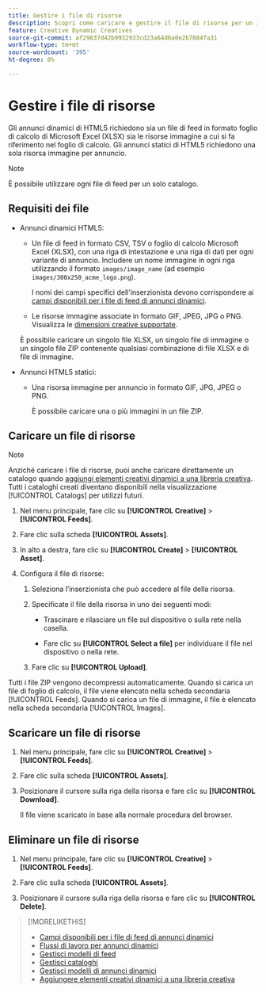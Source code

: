 ```yaml
---
title: Gestire i file di risorse
description: Scopri come caricare e gestire il file di risorse per un inserzionista.
feature: Creative Dynamic Creatives
source-git-commit: af29637d42b9932933cd23a64d6a0e2b7084fa31
workflow-type: tm+mt
source-wordcount: '395'
ht-degree: 0%

---
```


# Gestire i file di risorse

Gli annunci dinamici di HTML5 richiedono sia un file di feed in formato foglio di calcolo di Microsoft Excel (XLSX) sia le risorse immagine a cui si fa riferimento nel foglio di calcolo. Gli annunci statici di HTML5 richiedono una sola risorsa immagine per annuncio.


>[!NOTE]
>
> È possibile utilizzare ogni file di feed per un solo catalogo.

## Requisiti dei file

* Annunci dinamici HTML5:

   * Un file di feed in formato CSV, TSV o foglio di calcolo Microsoft Excel (XLSX), con una riga di intestazione e una riga di dati per ogni variante di annuncio. Includere un nome immagine in ogni riga utilizzando il formato `images/image_name` (ad esempio `images/300x250_acme_logo.png`).

     I nomi dei campi specifici dell&#39;inserzionista devono corrispondere ai [campi disponibili per i file di feed di annunci dinamici](/help/creative/appendix-available-feed-fields.md).

   * Le risorse immagine associate in formato GIF, JPEG, JPG o PNG.<!-- Is this true: The maximum file size is two (2) MB. --> Visualizza le [dimensioni creative supportate](/help/creative/creative-libraries/creative-sizes.md).

  È possibile caricare un singolo file XLSX, un singolo file di immagine o un singolo file ZIP contenente qualsiasi combinazione di file XLSX e di file di immagine.<!-- Check w/eng re any limitations or best practices WRT number of files and filesize allowed -->

* Annunci HTML5 statici:

   * Una risorsa immagine per annuncio in formato GIF, JPG, JPEG o PNG.

     È possibile caricare una o più immagini in un file ZIP.<!-- Check w/eng re any limitations or best practices WRT number of files and filesize allowed -->

## Caricare un file di risorse

>[!NOTE]
>
>Anziché caricare i file di risorse, puoi anche caricare direttamente un catalogo quando [aggiungi elementi creativi dinamici a una libreria creativa](/help/creative/creative-libraries/creative-add-dynamic.md). Tutti i cataloghi creati diventano disponibili nella visualizzazione [!UICONTROL Catalogs] per utilizzi futuri.

1. Nel menu principale, fare clic su **[!UICONTROL Creative]** > **[!UICONTROL Feeds]**.

1. Fare clic sulla scheda **[!UICONTROL Assets]**.

1. In alto a destra, fare clic su **[!UICONTROL Create]** > **[!UICONTROL Asset]**.

1. Configura il file di risorse:

   1. Seleziona l’inserzionista che può accedere al file della risorsa.

   1. Specificate il file della risorsa in uno dei seguenti modi:

      * Trascinare e rilasciare un file sul dispositivo o sulla rete nella casella.

      * Fare clic su **[!UICONTROL Select a file]** per individuare il file nel dispositivo o nella rete.

   1. Fare clic su **[!UICONTROL Upload]**.

Tutti i file ZIP vengono decompressi automaticamente. Quando si carica un file di foglio di calcolo, il file viene elencato nella scheda secondaria [!UICONTROL Feeds]. Quando si carica un file di immagine, il file è elencato nella scheda secondaria [!UICONTROL Images].

## Scaricare un file di risorse

1. Nel menu principale, fare clic su **[!UICONTROL Creative]** > **[!UICONTROL Feeds]**.

1. Fare clic sulla scheda **[!UICONTROL Assets]**.

1. Posizionare il cursore sulla riga della risorsa e fare clic su **[!UICONTROL Download]**.

   Il file viene scaricato in base alla normale procedura del browser.

## Eliminare un file di risorse

1. Nel menu principale, fare clic su **[!UICONTROL Creative]** > **[!UICONTROL Feeds]**.

1. Fare clic sulla scheda **[!UICONTROL Assets]**.

1. Posizionare il cursore sulla riga della risorsa e fare clic su **[!UICONTROL Delete]**.

>[!MORELIKETHIS]
>
>* [Campi disponibili per i file di feed di annunci dinamici](/help/creative/appendix-available-feed-fields.md)
>* [Flussi di lavoro per annunci dinamici](/help/creative/introduction/workflow-dynamic-ads.md)
>* [Gestisci modelli di feed](/help/creative/feeds/feed-template-manage.md)
>* [Gestisci cataloghi](/help/creative/feeds/catalog-manage.md)
>* [Gestisci modelli di annunci dinamici](/help/creative/ad-templates/ad-template-manage.md)
>* [Aggiungere elementi creativi dinamici a una libreria creativa](/help/creative/creative-libraries/creative-add-dynamic.md)

